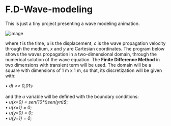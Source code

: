 # F.D-Wave-modeling
This is just a tiny project presenting a wave modeling animation.

![image](https://user-images.githubusercontent.com/32949538/89110093-965c6880-d41d-11ea-827c-cb7279c30380.png)

where _t_ is the time, _u_ is the displacement, _c_ is the wave propagation velocity through the medium, _x_ and _y_ are Cartesian coordinates. The program below shows the waves propagation in a two-dimensional domain, through the numerical solution of the wave equation. The __Finite Difference Method__ in two dimensions with transient term will be used. The domain will be a square with dimensions of 1 m x 1 m, so that, its discretization will be given with:
  

• _dt << 0,01s_
 \
 \
and the _u_ variable will be defined with the boundary conditions: \
• _u(x=0) = sen(10*t)*sen(y*π)$_; \
• _u(x=1) = 0_; \
• _u(y=0) = 0_; \
• _u(y=1) = 0_; 
